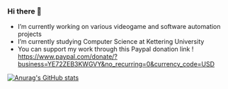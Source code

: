 ### Hi there 👋



-  I’m currently working on various videogame and software automation projects
-  I’m currently studying Computer Science at Kettering University 
-  You can support my work through this Paypal donation link ! https://www.paypal.com/donate/?business=YE72ZEB3KWGVY&no_recurring=0&currency_code=USD

[![Anurag's GitHub stats](https://github-readme-stats.vercel.app/api?username=matthewmiglio)](https://github.com/anuraghazra/github-readme-stats)
